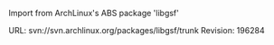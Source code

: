 Import from ArchLinux's ABS package 'libgsf'

URL: svn://svn.archlinux.org/packages/libgsf/trunk
Revision: 196284
